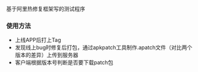 基于阿里热修复框架写的测试程序
### 使用方法

* 上线APP后打上Tag
* 发现线上bug时修复后打包，通过apkpatch工具制作.apatch文件（对比两个版本的差异）上传到服务器
* 客户端根据版本号判断是否要下载patch包
